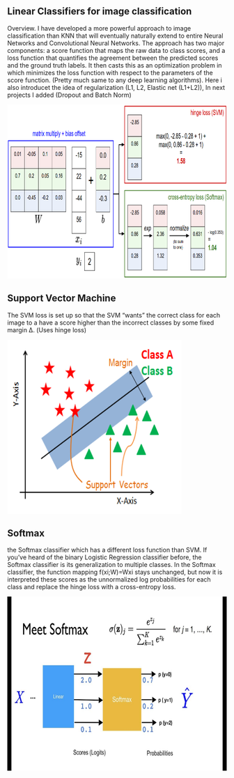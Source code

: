 ## Linear Classifiers for image classification

Overview. I have developed a more powerful approach to image classification than KNN that will eventually naturally extend to entire Neural Networks and Convolutional Neural Networks. The approach has two major components: a score function that maps the raw data to class scores, and a loss function that quantifies the agreement between the predicted scores and the ground truth labels. It then casts this as an optimization problem in which minimizes the loss function with respect to the parameters of the score function. (Pretty much same to any deep learning algorithms). Here i also introducet the idea of regularization (L1, L2, Elastic net (L1+L2)), In next projects I added (Dropout and Batch Norm)

<img src="https://github.com/shushukurov/ML_Portfolio/blob/main/LinearClassifiers_SVM_Softmax/svmvssoftmax.png" width=600 height=400>

## Support Vector Machine

The SVM loss is set up so that the SVM “wants” the correct class for each image to a have a score higher than the incorrect classes by some fixed margin Δ. (Uses hinge loss)

<img src="https://github.com/shushukurov/ML_Portfolio/blob/main/LinearClassifiers_SVM_Softmax/SVMp.png" width=400 height=400>

## Softmax

the Softmax classifier which has a different loss function than SVM. If you’ve heard of the binary Logistic Regression classifier before, the Softmax classifier is its generalization to multiple classes. In the Softmax classifier, the function mapping f(xi;W)=Wxi
stays unchanged, but now it is interpreted these scores as the unnormalized log probabilities for each class and replace the hinge loss with a cross-entropy loss.

<img src="https://github.com/shushukurov/ML_Portfolio/blob/main/LinearClassifiers_SVM_Softmax/Softmax.jpg" width=600 height=400>

